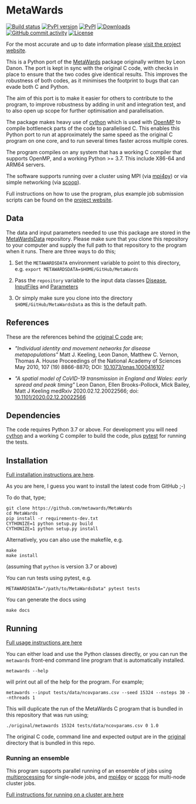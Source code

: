 # MetaWards

[![Build status](https://github.com/metawards/MetaWards/workflows/Build/badge.svg)](https://github.com/metawards/MetaWards/actions?query=workflow%3ABuild)
[![PyPI version](https://badge.fury.io/py/metawards.svg)](https://pypi.python.org/pypi/metawards)
[![PyPI](https://img.shields.io/pypi/pyversions/metawards.svg)](https://pypi.org/project/metawards/)
[![Downloads](https://pepy.tech/badge/metawards)](https://pepy.tech/project/metawards)
[![GitHub commit activity](https://img.shields.io/github/commit-activity/m/metawards/metawards)](https://github.com/metawards/MetaWards)
[![License](https://img.shields.io/badge/License-GPLv3-blue.svg)](https://www.gnu.org/licenses/gpl-3.0.html)

For the most accurate and up to date information please
[visit the project website](https://metawards.org).

This is a Python port of the [MetaWards](https://github.com/ldanon/MetaWards)
package originally written by Leon Danon. The port is kept in sync with
the original C code, with checks in place to ensure that the two codes
give identical results. This improves the robustness of both codes, as
it minimises the footprint to bugs that can evade both C and Python.

The aim of this port is to make it easier for others to contribute to the
program, to improve robustness by adding in unit and integration test,
and to also open up scope for further optimisation and parallelisation.

The package makes heavy use of [cython](https://cython.org) which is used
with [OpenMP](https://openmp.org) to compile bottleneck parts of the
code to parallelised C. This enables this Python port
to run at approximately the same speed as the original C program on one core,
and to run several times faster across multiple cores.

The program compiles on any system that has a working C compiler that
supports OpenMP, and a working Python >= 3.7. This include X86-64 and
ARM64 servers.

The software supports running over a cluster using MPI
(via [mpi4py](https://mpi4py.readthedocs.io/en/stable/)) or via
simple networking (via [scoop](http://scoop.readthedocs.io)).

Full instructions on how to use the program, plus example job submission
scripts can be found on the [project website](https://metawards.org).

## Data

The data and input parameters needed to use this package are stored in
the [MetaWardsData](https://github.com/metawards/MetaWardsData)
repository. Please make sure that you clone this repository to your
computer and supply the full path to that repository to the program
when it runs. There are three ways to do this;

1. Set the `METAWARDSDATA` environment variable to point to this directory,
   e.g. `export METAWARDSDATA=$HOME/GitHub/MetaWards`

2. Pass the `repository` variable to the input data classes
   [Disease](https://github.com/metawards/MetaWards/blob/devel/src/metawards/_disease.py), [InputFiles](https://github.com/metawards/MetaWards/blob/devel/src/metawards/_inputfiles.py) and [Parameters](https://github.com/metawards/MetaWards/blob/devel/src/metawards/_parameters.py)

3. Or simply make sure you clone into the directory `$HOME/GitHub/MetaWardsData`
   as this is the default path.

## References

These are the references behind the
[original C code](https://github.com/ldanon/MetaWards) are;

- _"Individual identity and movement networks for disease metapopulations"_
Matt J. Keeling, Leon Danon, Matthew C. Vernon, Thomas A. House
Proceedings of the National Academy of Sciences May 2010, 107 (19) 8866-8870; DOI: [10.1073/pnas.1000416107](https://doi.org/10.1073/pnas.1000416107)

- _"A spatial model of CoVID-19 transmission in England and Wales: early spread and peak timing"_
Leon Danon, Ellen Brooks-Pollock, Mick Bailey, Matt J Keeling
medRxiv 2020.02.12.20022566; doi: [10.1101/2020.02.12.20022566](https://doi.org/10.1101/2020.02.12.20022566)

## Dependencies

The code requires Python 3.7 or above.
For development you will need [cython](https://cython.org) and a
working C compiler to build the code,
plus [pytest](https://docs.pytest.org/en/latest/)
for running the tests.

## Installation

[Full installation instructions are here](https://metawards.org/install.html).

As you are here, I guess you want to install the latest code from GitHub ;-)

To do that, type;

```
git clone https://github.com/metawards/MetaWards
cd MetaWards
pip install -r requirements-dev.txt
CYTHONIZE=1 python setup.py build
CYTHONIZE=1 python setup.py install
```

Alternatively, you can also use the makefile, e.g.

```
make
make install
```

(assuming that `python` is version 3.7 or above)

You can run tests using pytest, e.g.

```
METAWARDSDATA="/path/to/MetaWardsData" pytest tests
```

You can generate the docs using

```
make docs
```

## Running

[Full usage instructions are here](https://metawards.org/usage.html)

You can either load and use the Python classes directly, or you can
run the `metawards` front-end command line program that is automatically installed.

```
metawards --help
```

will print out all of the help for the program. For example;

```
metawards --input tests/data/ncovparams.csv --seed 15324 --nsteps 30 --nthreads 1
```

This will duplicate the run of the MetaWards C program that is bundled
in this repository that was run using;

```
./original/metawards 15324 tests/data/ncovparams.csv 0 1.0
```

The original C code, command line and expected output are in the
[original](https://github.com/metawards/MetaWards/tree/devel/original)
directory that is bundled in this repo.

### Running an ensemble

This program supports parallel running of an ensemble of jobs using
[multiprocessing](https://docs.python.org/3.7/library/multiprocessing.html)
for single-node jobs, and [mpi4py](https://mpi4py.readthedocs.io/en/stable/)
or [scoop](http://scoop.readthedocs.io) for multi-node cluster jobs.

[Full instructions for running on a cluster are here](https://metawards.org/cluster_usage.html)
